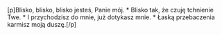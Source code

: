 [p]Blisko, blisko, blisko jesteś, Panie mój. * Blisko tak, że czuję tchnienie Twe. * I przychodzisz do mnie, już dotykasz mnie. * Łaską przebaczenia karmisz moją duszę.[/p]